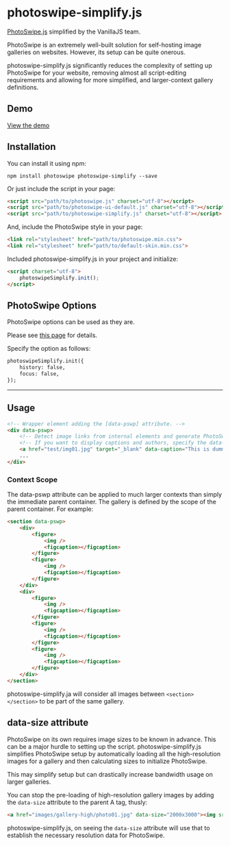 # photoswipe-simplify.js

[PhotoSwipe.js](https://photoswipe.com/) simplified by the VanillaJS team.

PhotoSwipe is an extremely well-built solution for self-hosting image galleries on websites. However, its setup can be quite onerous. 

photoswipe-simplify.js significantly reduces the complexity of setting up PhotoSwipe for your website, removing almost all script-editing requirements and allowing for more simplified, and larger-context gallery definitions. 


## Demo
[View the demo](http://min30327.github.io/photoswipe-simplify/)

## Installation

You can install it using npm:

```
npm install photoswipe photoswipe-simplify --save
```

Or just include the script in your page:

```html
<script src="path/to/photoswipe.js" charset="utf-8"></script>
<script src="path/to/photoswipe-ui-default.js" charset="utf-8"></script>
<script src="path/to/photoswipe-simplify.js" charset="utf-8"></script>
```

And, include the PhotoSwipe style in your page:

```html
<link rel="stylesheet" href="path/to/photoswipe.min.css">
<link rel="stylesheet" href="path/to/default-skin.min.css">
```

Included photoswipe-simplify.js in your project and initialize:

```html
<script charset="utf-8">
    photoswipeSimplify.init();
</script>
```

## PhotoSwipe Options

PhotoSwipe options can be used as they are.

Please see [this page](http://photoswipe.com/documentation/options.html) for details.

Specify the option as follows:

```html
photoswipeSimplify.init({
    history: false,
    focus: false,
});
```

----


## Usage

```html
<!-- Wrapper element adding the [data-pswp] attribute. -->
<div data-pswp>
    <!-- Detect image links from internal elements and generate PhotoSwipe objects. -->
    <!-- If you want to display captions and authors, specify the data-caption and data-author attributes. -->
    <a href="test/img01.jpg" target="_blank" data-caption="This is dummy caption. It has been placed here solely to demonstrate the look and feel of finished, typeset text." data-author="Photo by pixabay.com"><img src="test/img01-thumb.jpg" alt=""></a>
    ...
</div>
```

### Context Scope
The data-pswp attribute can be applied to much larger contexts than simply the immediate parent container. The gallery is defined by the scope of the parent container. For example:

```html
<section data-pswp>
	<div>
		<figure>
			<img />
			<figcaption></figcaption>
		</figure>
		<figure>
			<img />
			<figcaption></figcaption>
		</figure>
	</div>
	<div>
		<figure>
			<img />
			<figcaption></figcaption>
		</figure>
		<figure>
			<img />
			<figcaption></figcaption>
		</figure>
		<figure>
			<img />
			<figcaption></figcaption>
		</figure>
	</div>
</section>
```

photoswipe-simplify.ja will consider all images between ```<section></section>``` to be part of the same gallery. 

## data-size attribute

PhotoSwipe on its own requires image sizes to be known in advance. This can be a major hurdle to setting up the script. photoswipe-simplify.js simplifies PhotoSwipe setup by automatically loading all the high-resolution images for a gallery and then calculating sizes to initialize PhotoSwipe. 

This may simplify setup but can drastically increase bandwidth usage on larger galleries. 

You can stop the pre-loading of high-resolution gallery images by adding the ```data-size``` attribute to the parent A tag, thusly:

```html
<a href="images/gallery-high/photo01.jpg" data-size="2000x3000"><img src="images/gallery-thumb/photo01.jpg" /></a>
````

photoswipe-simplify.js, on seeing the ```data-size``` attribute will use that to establish the necessary resolution data for PhotoSwipe. 





